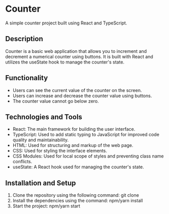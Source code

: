 # Counter

A simple counter project built using React and TypeScript.

## Description

Counter is a basic web application that allows you to increment and decrement a numerical counter using buttons. It is built with React and utilizes the useState hook to manage the counter's state.

## Functionality

- Users can see the current value of the counter on the screen.
- Users can increase and decrease the counter value using buttons.
- The counter value cannot go below zero.

## Technologies and Tools

- React: The main framework for building the user interface.
- TypeScript: Used to add static typing to JavaScript for improved code quality and maintainability.
- HTML: Used for structuring and markup of the web page.
- CSS: Used for styling the interface elements.
- CSS Modules: Used for local scope of styles and preventing class name conflicts.
- useState: A React hook used for managing the counter's state.

## Installation and Setup

1. Clone the repository using the following command: git clone <repository-url>
2. Install the dependencies using the command: npm/yarn install
3. Start the project: npm/yarn start
